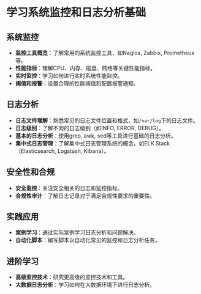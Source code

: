 # 学习系统监控和日志分析基础

## 系统监控
- **监控工具概览**：了解常用的系统监控工具，如Nagios, Zabbix, Prometheus等。
- **性能指标**：理解CPU、内存、磁盘、网络等关键性能指标。
- **实时监控**：学习如何进行实时系统性能监控。
- **阈值和报警**：设置合理的性能阈值和配置报警通知。

## 日志分析
- **日志文件理解**：熟悉常见的日志文件位置和格式，如`/var/log`下的日志文件。
- **日志级别**：了解不同的日志级别（如INFO, ERROR, DEBUG）。
- **基本的日志分析**：使用grep, awk, sed等工具进行基础的日志分析。
- **集中式日志管理**：了解集中式日志管理系统的概念，如ELK Stack（Elasticsearch, Logstash, Kibana）。

## 安全性和合规
- **安全监控**：关注安全相关的日志和监控指标。
- **合规性审计**：了解日志记录对于满足合规性要求的重要性。

## 实践应用
- **案例学习**：通过实际案例学习日志分析和问题解决。
- **自动化脚本**：编写脚本以自动化常见的监控和日志分析任务。

## 进阶学习
- **高级监控技术**：研究更高级的监控技术和工具。
- **大数据日志分析**：学习如何在大数据环境下进行日志分析。
